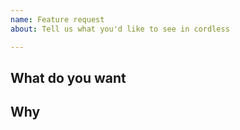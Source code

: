 ```yaml
---
name: Feature request
about: Tell us what you'd like to see in cordless

---
```


## What do you want

<!-- A proper explanation from A-Z try to think about everything you can. -->

## Why

<!-- Why do you think this Feature would benefit Cordless? -->
